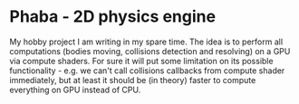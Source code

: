 # Phaba - 2D physics engine
My hobby project I am writing in my spare time. The idea is to perform all computations (bodies moving, collisions detection and resolving) on a GPU via compute shaders. For sure it will put some limitation on its possible functionality - e.g. we can't call collisions callbacks from compute shader immediately, but at least it should be (in theory) faster to compute everything on GPU instead of CPU.